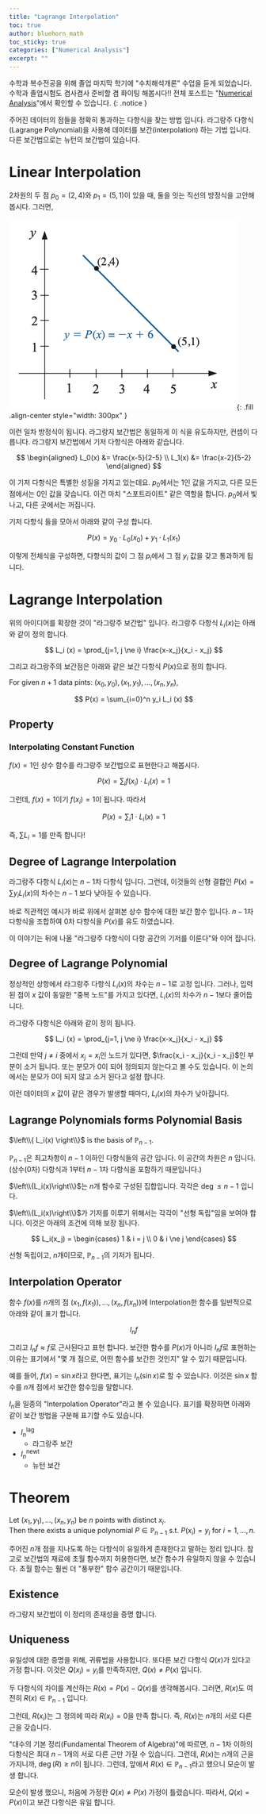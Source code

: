 ```yaml
---
title: "Lagrange Interpolation"
toc: true
author: bluehorn_math
toc_sticky: true
categories: ["Numerical Analysis"]
excerpt: ""
---
```


수학과 복수전공을 위해 졸업 마지막 학기에 "수치해석개론" 수업을 듣게 되었습니다. 수학과 졸업시험도 겸사겸사 준비할 겸 화이팅 해봅시다!! 전체 포스트는 "[Numerical Analysis](/categories/numerical-analysis)"에서 확인할 수 있습니다.
{: .notice }

주어진 데이터의 점들을 정확히 통과하는 다항식을 찾는 방법 입니다. 라그랑주 다항식(Lagrange Polynomial)을 사용해 데이터를 보간(interpolation) 하는 기법 입니다. 다른 보간법으로는 뉴턴의 보간법이 있습니다.

# Linear Interpolation

2차원의 두 점 $p_0 = (2, 4)$와 $p_1 = (5, 1)$이 있을 때, 둘을 잇는 직선의 방정식을 고안해봅시다. 그러면,

![](/images/mathematics/numerical-analysis/lagrange-interpolation.png){: .fill .align-center style="width: 300px" }

이런 일차 방정식이 됩니다. 라그랑지 보간법은 동일하게 이 식을 유도하지만, 컨셉이 다릅니다. 라그랑지 보간법에서 기저 다항식은 아래와 같습니다.

$$
\begin{aligned}
L_0(x) &= \frac{x-5}{2-5} \\
L_1(x) &= \frac{x-2}{5-2}
\end{aligned}
$$

이 기저 다항식은 특별한 성질을 가지고 있는데요. $p_0$에서는 1인 값을 가지고, 다른 모든 점에서는 0인 값을 갖습니다. 이건 마치 "스포트라이트" 같은 역할을 합니다. $p_0$에서 빛나고, 다른 곳에서는 꺼집니다.

기저 다항식 들을 모아서 아래와 같이 구성 합니다.

$$
P(x) = y_0 \cdot L_0(x_0) + y_1 \cdot L_1(x_1)
$$

이렇게 전체식을 구성하면, 다항식의 값이 그 점 $p_i$에서 그 점 $y_i$ 값을 갖고 통과하게 됩니다.

# Lagrange Interpolation

위의 아이디어를 확장한 것이 "라그랑주 보간법" 입니다. 라그랑주 다항식 $L_i(x)$는 아래와 같이 정의 합니다.

<div class="definition" markdown="1">

$$
L_i (x) = \prod_{j=1, j \ne i} \frac{x-x_j}{x_i - x_j}
$$

</div>

그리고 라그랑주의 보간점은 아래와 같은 보간 다항식 $P(x)$으로 정의 합니다.

<div class="definition" markdown="1">

For given $n+1$ data pints: $(x_0, y_0), (x_1, y_1), ..., (x_n, y_n)$,

$$
P(x) = \sum_{i=0}^n y_i L_i (x)
$$

</div>


## Property

### Interpolating Constant Function

$f(x) = 1$인 상수 함수를 라그랑주 보간법으로 표현한다고 해봅시다.

$$
P(x) = \sum_i f(x_i) \cdot L_i(x) = 1
$$

그런데, $f(x) = 1$이기 $f(x_i) = 1$이 됩니다. 따라서

$$
P(x) = \sum_i 1 \cdot L_i(x) = 1
$$

즉, $\sum L_i = 1$를 만족 합니다!

## Degree of Lagrange Interpolation

라그랑주 다항식 $L_i(x)$는 $n-1$차 다항식 입니다. 그런데, 이것들의 선형 결합인 $P(x) = \sum y_i L_i(x)$의 차수는 $n-1$ 보다 낮아질 수 있습니다.

바로 직관적인 예시가 바로 위에서 살펴본 상수 함수에 대한 보간 함수 입니다. $n-1$차 다항식을 조합하여 0차 다항식을 $P(x)$를 유도 하였습니다.

이 이야기는 뒤에 나올 "라그랑주 다항식이 다항 공간의 기저를 이룬다"와 이어 집니다.


## Degree of Lagrange Polynomial

정상적인 상항에서 라그랑주 다항식 $L_i(x)$의 차수는 $n-1$로 고정 입니다. 그러나, 입력된 점이 $x$ 값이 동일한 "중복 노드"를 가지고 있다면, $L_i(x)$의 차수가 $n-1$보다 줄어듭니다.

라그랑주 다항식은 아래와 같이 정의 됩니다.

$$
L_i (x) = \prod_{j=1, j \ne i} \frac{x-x_j}{x_i - x_j}
$$

그런데 만약 $j \ne i$ 중에서 $x_j = x_i$인 노드가 있다면, $\frac{x_i - x_j}{x_i - x_j}$인 부분이 소거 됩니다. 또는 분모가 0이 되어 정의되지 않는다고 볼 수도 있습니다. 이 논의에서는 분모가 0이 되지 않고 소거 된다고 설정 합니다.

이런 데이터의 $x$ 값이 같은 경우가 발생할 때마다, $L_i(x)$의 차수가 낮아집니다.


## Lagrange Polynomials forms Polynomial Basis

<div class="definition" markdown="1">

$\left\\{ L_i(x) \right\\}$ is the basis of $\mathbb{P}_{n-1}$.

</div>

$\mathbb{P}_{n-1}$은 최고차항이 $n-1$ 이하인 다항식들의 공간 입니다. 이 공간의 차원은 $n$ 입니다. (상수(0차) 다항식과 $1$부터 $n-1$차 다항식을 포함하기 때문입니다.)

$\left\\{L_i(x)\right\\}$는 $n$개 함수로 구성된 집합입니다. 각각은 $\deg \le n-1$ 입니다.

$\left\\{L_i(x)\right\\}$가 기저를 이루기 위해서는 각각이 "선형 독립"임을 보여야 합니다. 이것은 아래의 조건에 의해 보장 됩니다.

$$
L_i(x_j) =
\begin{cases}
1 & i = j \\
0 & i \ne j
\end{cases}
$$

선형 독립이고, $n$개이므로, $\mathbb{P}_{n-1}$의 기저가 됩니다.

## Interpolation Operator

함수 $f(x)$를 $n$개의 점 $(x_1, f(x_1)), \dots, (x_n, f(x_n))$에 Interpolation한 함수를 일반적으로 아래와 같이 표기 합니다.

$$
I_n f
$$

그리고 $I_n f \approx f$로 근사된다고 표현 합니다. 보간한 함수를 $P(x)$가 아니라 $I_n f$로 표현하는 이유는 표기에서 "몇 개 점으로, 어떤 함수를 보간한 것인지" 알 수 있기 때문입니다.

예를 들어, $f(x) = \sin x$라고 한다면, 표기는 $I_n(\sin x)$로 할 수 있습니다. 이것은 $\sin x$ 함수를 $n$개 점에서 보간한 함수임을 말합니다.

$I_n$을 일종의 "Interpolation Operator"라고 볼 수 있습니다. 표기를 확장하면 아래와 같이 보간 방법을 구분해 표기할 수도 있습니다.

- $I_n^{\text{lag}}$
  - 라그랑주 보간
- $I_n^{\text{newt}}$
  - 뉴턴 보간


# Theorem

<div class="theorem" markdown="1">

Let $(x_1, y_1), \dots, (x_n, y_n)$ be $n$ points with distinct $x_i$. <br/>
Then there exists a unique polynomial $P \in \mathbb{P}_{n-1}$ s.t. $P(x_i) = y_i$ for $i=1,\dots,n$.

</div>

주어진 $n$개 점을 지나도록 하는 다항식이 유일하게 존재한다고 말하는 정리 입니다. 참고로 보간법의 재료에 초월 함수까지 허용한다면, 보간 함수가 유일하지 않을 수 있습니다. 초월 함수는 훨씬 더 "풍부한" 함수 공간이기 때문입니다.

## Existence

라그랑지 보간법이 이 정리의 존재성을 증명 합니다.

## Uniqueness

유일성에 대한 증명을 위해, 귀류법을 사용합니다. 또다른 보간 다항식 $Q(x)$가 있다고 가정 합니다. 이것은 $Q(x_i) = y_i$를 만족하지만, $Q(x) \ne P(x)$ 입니다.

두 다항식의 차이를 계산하는 $R(x) = P(x) - Q(x)$를 생각해봅시다. 그러면, $R(x)$도 여전히 $R(x) \in \mathbb{P}_{n-1}$ 입니다.

그런데, $R(x_i)$는 그 정의에 따라 $R(x_i) = 0$을 만족 합니다. 즉, $R(x)$는 $n$개의 서로 다른 근을 갖습니다.

"대수의 기본 정리(Fundamental Theorem of Algebra)"에 따르면, $n-1$차 이하의 다항식은 최대 $n-1$개의 서로 다른 근만 가질 수 있습니다. 그런데, $R(x)$는 $n$개의 근을 가지니까, $\deg(R) \ge n$이 됩니다. 그런데, 앞에서 $R(x) \in \mathbb{P}_{n-1}$라고 했으니 모순이 발생 합니다.

모순이 발생 했으니, 처음에 가정한 $Q(x) \ne P(x)$ 가정이 틀렸습니다. 따라서, $Q(x) = P(x)$이고 보간 다항식은 유일 합니다.
